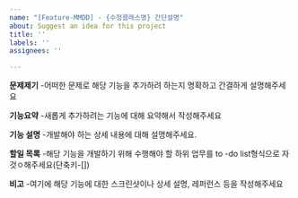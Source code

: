```yaml
---
name: "[Feature-MMDD] - {수정클래스명} 간단설명"
about: Suggest an idea for this project
title: ''
labels: ''
assignees: ''

---
```


**문제제기**
-어떠한 문제로 해당 기능을 추가하려 하는지 명확하고 간결하게 설명해주세요

**기능요약**
-새롭게 추가하려는 기능에 대해 요약해서 작성해주세요

**기능 설명**
-개발해야 하는 상세 내용에 대해 설명해주세요.

**할일 목록**
-해당 기능을 개발하기 위해 수행해야 할 하위 업무를 to -do list형식으로 자것ㅇ해주세요(단축키-[])

**비고**
-여기에 해당 기능에 대한 스크린샷이나 상세 설명, 레퍼런스 등을 작성해주세요
